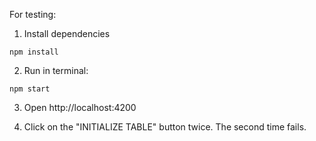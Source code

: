 For testing:

1. Install dependencies
```shell
npm install
```

2. Run in terminal:
```shell
npm start
```

3. Open http://localhost:4200

4. Click on the "INITIALIZE TABLE" button twice. The second time fails.
